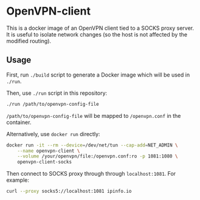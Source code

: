 # OpenVPN-client

This is a docker image of an OpenVPN client tied to a SOCKS proxy server.  It is
useful to isolate network changes (so the host is not affected by the modified
routing).

## Usage

First, run `./build` script to generate a Docker image which will be used in `./run`.

Then, use `./run` script in this repository:

```bash
./run /path/to/openvpn-config-file
```

`/path/to/openvpn-config-file` will be mapped to `/openvpn.conf` in the container.

Alternatively, use `docker run` directly:

```bash
docker run -it --rm --device=/dev/net/tun --cap-add=NET_ADMIN \
    --name openvpn-client \
    --volume /your/openvpn/file:/openvpn.conf:ro -p 1081:1080 \
    openvpn-client-socks
```

Then connect to SOCKS proxy through through `localhost:1081`. For example:

```bash
curl --proxy socks5://localhost:1081 ipinfo.io
```
